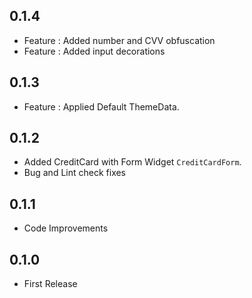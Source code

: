 ## 0.1.4
*   Feature : Added number and CVV obfuscation
*   Feature : Added input decorations

## 0.1.3
*   Feature : Applied Default ThemeData.

## 0.1.2
*   Added CreditCard with Form Widget `CreditCardForm`.
*   Bug and Lint check fixes

## 0.1.1
*   Code Improvements

## 0.1.0
*   First Release
